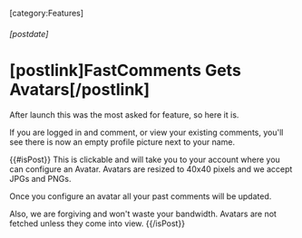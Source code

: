[category:Features]
###### [postdate]
# [postlink]FastComments Gets Avatars[/postlink]

After launch this was the most asked for feature, so here it is.

If you are logged in and comment, or view your existing comments, you'll see there is now an empty profile picture next to your name.

{{#isPost}}
This is clickable and will take you to your account where you can configure an Avatar.
Avatars are resized to 40x40 pixels and we accept JPGs and PNGs.

Once you configure an avatar all your past comments will be updated.

Also, we are forgiving and won't waste your bandwidth. Avatars are not fetched unless they come into view.
{{/isPost}}
